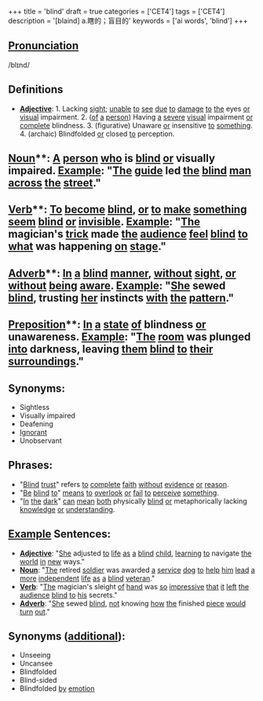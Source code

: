 +++
title = 'blind'
draft = true
categories = ['CET4']
tags = ['CET4']
description = '[blaind] a.瞎的；盲目的'
keywords = ['ai words', 'blind']
+++

## [Pronunciation](/post/pronunciation/)
/blɪnd/

## Definitions
- **[Adjective](/post/adjective/)**: 1. Lacking [sight](/post/sight/); [unable](/post/unable/) [to](/post/to/) [see](/post/see/) [due](/post/due/) [to](/post/to/) [damage](/post/damage/) [to](/post/to/) [the](/post/the/) eyes [or](/post/or/) [visual](/post/visual/) impairment. 2. ([of](/post/of/) [a](/post/a/) [person](/post/person/)) Having [a](/post/a/) [severe](/post/severe/) [visual](/post/visual/) impairment [or](/post/or/) [complete](/post/complete/) blindness. 3. (figurative) Unaware [or](/post/or/) insensitive [to](/post/to/) [something](/post/something/). 4. (archaic) Blindfolded [or](/post/or/) closed [to](/post/to/) perception.

## [Noun](/post/noun/)**: [A](/post/a/) [person](/post/person/) [who](/post/who/) is [blind](/post/blind/) [or](/post/or/) visually impaired. [Example](/post/example/): "[The](/post/the/) [guide](/post/guide/) led [the](/post/the/) [blind](/post/blind/) [man](/post/man/) [across](/post/across/) [the](/post/the/) [street](/post/street/)."

## [Verb](/post/verb/)**: [To](/post/to/) [become](/post/become/) [blind](/post/blind/), [or](/post/or/) [to](/post/to/) [make](/post/make/) [something](/post/something/) [seem](/post/seem/) [blind](/post/blind/) [or](/post/or/) [invisible](/post/invisible/). [Example](/post/example/): "[The](/post/the/) magician's [trick](/post/trick/) made [the](/post/the/) [audience](/post/audience/) [feel](/post/feel/) [blind](/post/blind/) [to](/post/to/) [what](/post/what/) was happening [on](/post/on/) [stage](/post/stage/)."

## [Adverb](/post/adverb/)**: [In](/post/in/) [a](/post/a/) [blind](/post/blind/) [manner](/post/manner/), [without](/post/without/) [sight](/post/sight/), [or](/post/or/) [without](/post/without/) [being](/post/being/) [aware](/post/aware/). [Example](/post/example/): "[She](/post/she/) sewed [blind](/post/blind/), trusting [her](/post/her/) instincts [with](/post/with/) [the](/post/the/) [pattern](/post/pattern/)."

## [Preposition](/post/preposition/)**: [In](/post/in/) [a](/post/a/) [state](/post/state/) [of](/post/of/) blindness [or](/post/or/) unawareness. [Example](/post/example/): "[The](/post/the/) [room](/post/room/) was plunged [into](/post/into/) darkness, leaving [them](/post/them/) [blind](/post/blind/) [to](/post/to/) [their](/post/their/) [surroundings](/post/surroundings/)."

## Synonyms:
- Sightless
- Visually impaired
- Deafening
- [Ignorant](/post/ignorant/)
- Unobservant

## Phrases:
- "[Blind](/post/blind/) [trust](/post/trust/)" refers [to](/post/to/) [complete](/post/complete/) [faith](/post/faith/) [without](/post/without/) [evidence](/post/evidence/) [or](/post/or/) [reason](/post/reason/).
- "[Be](/post/be/) [blind](/post/blind/) [to](/post/to/)" [means](/post/means/) [to](/post/to/) [overlook](/post/overlook/) [or](/post/or/) [fail](/post/fail/) [to](/post/to/) [perceive](/post/perceive/) [something](/post/something/).
- "[In](/post/in/) [the](/post/the/) [dark](/post/dark/)" [can](/post/can/) [mean](/post/mean/) [both](/post/both/) physically [blind](/post/blind/) [or](/post/or/) metaphorically lacking [knowledge](/post/knowledge/) [or](/post/or/) [understanding](/post/understanding/).

## [Example](/post/example/) Sentences:
- **[Adjective](/post/adjective/)**: "[She](/post/she/) adjusted [to](/post/to/) [life](/post/life/) [as](/post/as/) [a](/post/a/) [blind](/post/blind/) [child](/post/child/), [learning](/post/learning/) [to](/post/to/) navigate [the](/post/the/) [world](/post/world/) [in](/post/in/) [new](/post/new/) ways."
- **[Noun](/post/noun/)**: "[The](/post/the/) retired [soldier](/post/soldier/) was awarded [a](/post/a/) [service](/post/service/) [dog](/post/dog/) [to](/post/to/) [help](/post/help/) [him](/post/him/) [lead](/post/lead/) [a](/post/a/) [more](/post/more/) [independent](/post/independent/) [life](/post/life/) [as](/post/as/) [a](/post/a/) [blind](/post/blind/) [veteran](/post/veteran/)."
- **[Verb](/post/verb/)**: "[The](/post/the/) magician's sleight [of](/post/of/) [hand](/post/hand/) was [so](/post/so/) [impressive](/post/impressive/) [that](/post/that/) [it](/post/it/) [left](/post/left/) [the](/post/the/) [audience](/post/audience/) [blind](/post/blind/) [to](/post/to/) [his](/post/his/) secrets."
- **[Adverb](/post/adverb/)**: "[She](/post/she/) sewed [blind](/post/blind/), [not](/post/not/) knowing [how](/post/how/) [the](/post/the/) finished [piece](/post/piece/) [would](/post/would/) [turn](/post/turn/) [out](/post/out/)."

## Synonyms ([additional](/post/additional/)):
- Unseeing
- Uncansee
- Blindfolded
- Blind-sided
- Blindfolded [by](/post/by/) [emotion](/post/emotion/)
